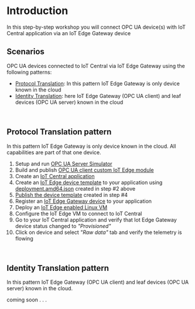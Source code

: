 # **Introduction**
In this step-by-step workshop you will connect OPC UA device(s) with IoT Central application via an IoT Edge Gateway device

## **Scenarios**
OPC UA devices connected to IoT Central via IoT Edge Gateway using the following patterns:
- [Protocol Translation](#protocol-translation-pattern): In this pattern IoT Edge Gateway is only device known in the cloud
- [Identity Translation](#identity-translation-pattern): here IoT Edge Gateway (OPC UA client) and leaf devices (OPC UA server) known in the cloud

&nbsp;
## Protocol Translation pattern
In this pattern IoT Edge Gateway is only device known in the cloud. All capabilities are part of that one device.

1. Setup and run [OPC UA Server Simulator](/opcua-server-sim/readme.me#to-setup-simulator)
2. Build and publish [OPC UA client custom IoT Edge module](/edge-gateway-modules/opcua-client/readme.me)
3. Create an [IoT Central application](https://docs.microsoft.com/en-us/azure/iot-central/core/quick-deploy-iot-central#create-an-application)
4. Create an [IoT Edge device template](https://docs.microsoft.com/en-us/learn/modules/create-your-first-iot-central-app/2-create-device-template#:~:text=Next-,Create%20a%20device%20template,-Completed) to your application using [deployment.amd64.json](/edge-gateway-modules/opcua-client/config/deployment.amd64.json) created in step #2 above
5. [Publish the device template]() created in step #4
6. Register an [IoT Edge Gateway device](https://docs.microsoft.com/en-us/azure/iot-central/core/quick-deploy-iot-central#register-a-device) to your application
7. Deploy an [IoT Edge enabled Linux VM]()
8. Configure the IoT Edge VM to connect to IoT Central
9. Go to your IoT Central application and verify that Iot Edge Gateway device status changed to _"Provisioned"_
10. Click on device and select _"Raw data"_ tab and verify the telemetry is flowing

&nbsp;
## Identity Translation pattern
In this pattern IoT Edge Gateway (OPC UA client) and leaf devices (OPC UA server) known in the cloud.

coming soon . . .



